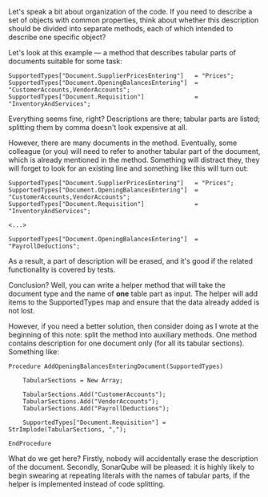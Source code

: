 ﻿Let's speak a bit about organization of the code. If you need to describe a set of objects with common properties, think about whether this description should be divided into separate methods, each of which intended to describe one specific object?

Let's look at this example — a method that describes tabular parts of documents suitable for some task:

    SupportedTypes["Document.SupplierPricesEntering"]   = "Prices";
    SupportedTypes["Document.OpeningBalancesEntering"]  = "CustomerAccounts,VendorAccounts";
    SupportedTypes["Document.Requisition"]              = "InventoryAndServices";

Everything seems fine, right? Descriptions are there; tabular parts are listed; splitting them by comma doesn't look expensive at all.

However, there are many documents in the method. Eventually, some colleague (or you) will need to refer to another tabular part of the document, which is already mentioned in the method. Something will distract they, they will forget to look for an existing line and something like this will turn out:

    SupportedTypes["Document.SupplierPricesEntering"]   = "Prices";
    SupportedTypes["Document.OpeningBalancesEntering"]  = "CustomerAccounts,VendorAccounts";
    SupportedTypes["Document.Requisition"]              = "InventoryAndServices";

    <...>

    SupportedTypes["Document.OpeningBalancesEntering"]  = "PayrollDeductions";

As a result, a part of description will be erased, and it's good if the related functionality is covered by tests.

Conclusion? Well, you can write a helper method that will take the document type and the name of **one** table part as input. The helper will add items to the SupportedTypes map and ensure that the data already added is not lost.

However, if you need a better solution, then consider doing as I wrote at the beginning of this note: split the method into auxiliary methods. One method contains description for one document only (for all its tabular sections). Something like:

    Procedure AddOpeningBalancesEnteringDocument(SupportedTypes)

        TabularSections = New Array;

        TabularSections.Add("CustomerAccounts");
        TabularSections.Add("VendorAccounts");
        TabularSections.Add("PayrollDeductions");

        SupportedTypes["Document.Requisition"] = StrImplode(TabularSections, ",");

    EndProcedure

What do we get here? Firstly, nobody will accidentally erase the description of the document. Secondly, SonarQube will be pleased: it is highly likely to begin swearing at repeating literals with the names of tabular parts, if the helper is implemented instead of code splitting.